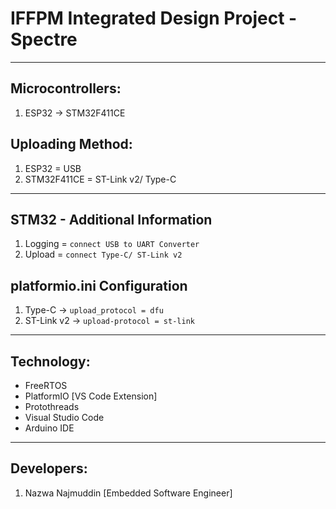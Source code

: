 # IFFPM Integrated Design Project - Spectre
---

## Microcontrollers:

1. ESP32 &rarr; STM32F411CE

## Uploading Method:
1. ESP32 = USB
2. STM32F411CE = ST-Link v2/ Type-C
---
## STM32 - Additional Information
1. Logging = `connect USB to UART Converter`
2. Upload = `connect Type-C/ ST-Link v2`

## platformio.ini Configuration
1. Type-C &rarr; `upload_protocol = dfu`
2. ST-Link v2 &rarr; `upload-protocol = st-link`

---
## Technology:
- FreeRTOS
- PlatformIO [VS Code Extension]
- Protothreads
- Visual Studio Code
- Arduino IDE

---
## Developers:

1. Nazwa Najmuddin [Embedded Software Engineer]